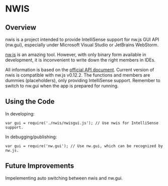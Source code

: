 # NWIS

## Overview

nwis is a project intended to provide IntelliSense support for nw.js GUI API (nw.gui), especially under Microsoft Visual Studio or JetBrains WebStorm.

[nw.js](https://github.com/mwjs/nw.js/) is an amazing tool. However, with only binary form available in development, it is inconvenient to write down the right members in IDEs.

All information is based on the [official API document](https://github.com/nwjs/nw.js/wiki/Native-UI-API-Manual). Current version of nwis is compatible with nw.js v0.12.2. The functions and members are dummies (placeholders), only providing IntelliSense support. Remember to switch to nw.gui when the app is prepared for running.

## Using the Code

In developing:

```
var gui = require('./nwis/nwisgui.js'); // Use nwis for IntelliSense support.
```

In debugging/publishing:

```
var gui = require('nw.gui'); // Use nw.gui, which can be recognized by nw.js.
```

## Future Improvements

Impelementing auto switching between nwis and nw.gui.

